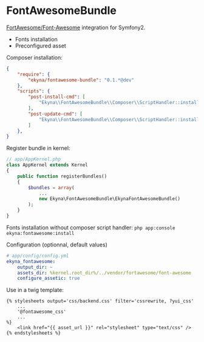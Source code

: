 FontAwesomeBundle
=================

[FortAwesome/Font-Awesome](https://github.com/FortAwesome/Font-Awesome.git) integration for Symfony2.
- Fonts installation
- Preconfigured asset

Composer installation:
```json
{
    "require": {
        "ekyna/fontawesome-bundle": "0.1.*@dev"
    },
    "scripts": {
        "post-install-cmd": [
            "Ekyna\\FontAwesomeBundle\\Composer\\ScriptHandler::install"
        ],
        "post-update-cmd": [
            "Ekyna\\FontAwesomeBundle\\Composer\\ScriptHandler::install"
        ]
    },
}
```

Register bundle in kernel:
```php
// app/AppKernel.php
class AppKernel extends Kernel
{
    public function registerBundles()
    {
        $bundles = array(
            ...
            new Ekyna\FontAwesomeBundle\EkynaFontAwesomeBundle()
        );
    }
}
```

Fonts installation without composer script handler:
`php app:console ekyna:fontawesome:install`

Configuration (optionnal, default values)
```yaml
# app/config/config.yml
ekyna_fontawesome:
    output_dir: ~
    assets_dir: %kernel.root_dir%/../vendor/fortawesome/font-awesome
    configure_assetic: true
```

Use in a twig template:
```twig
{% stylesheets output='css/backend.css' filter='cssrewrite, ?yui_css'
    ...
    '@fontawesome_css'
    ...
%}
    <link href="{{ asset_url }}" rel="stylesheet" type="text/css" />
{% endstylesheets %}
```